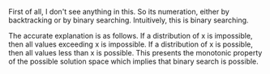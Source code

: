 First of all, I don't see anything in this. So its numeration, either by backtracking or by binary searching. Intuitively, this is binary searching.

The accurate explanation is as follows. If a distribution of x is impossible, then all values exceeding x is impossible. If a distribution of x is possible, then all values less than x is possible. This presents the monotonic property of the possible solution space which implies that binary search is possible.